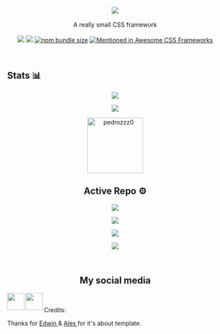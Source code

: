 <p align="center">
<img src="https://jenil.github.io/chota/logo.svg" />
<br><br>
A really small CSS framework
<br><br>
<a href="https://www.npmjs.com/package/lonesey4q"><img src="https://img.shields.io/npm/dt/lonesey4q.svg"></a>
<a href="https://github.com/jenil/chota/issues"><img src="https://img.shields.io/github/issues/jenil/chota.svg"></a>
<a href="https://bundlephobia.com/result?p=chota@latest"><img alt="npm bundle size" src="https://img.shields.io/bundlephobia/minzip/chota.svg"></a>
<a href="https://github.com/troxler/awesome-css-frameworks"><img src="https://awesome.re/mentioned-badge.svg" alt="Mentioned in Awesome CSS Frameworks"/></a>
</p>

<br>


<h2 align="left"> Stats 📊 </h2>
<p align="center"><a href="https://github.com/pedrozzz0"><img src="https://github-readme-stats.vercel.app/api?username=pedrozzz0&show_icons=true&theme=dark"></a></p>
<p align="center"><a href="https://github.com/pedrozzz0"><img src="https://github-readme-stats.vercel.app/api/top-langs/?username=pedrozzz0&theme=dark&layout=compact"></a></p>

<p align="center"><img width="130" src="https://komarev.com/ghpvc/?username=pedrozzz0&style=dark" alt="pedrozzz0"></p>

<h2 align="center"> Active Repo ⚙️ </h2>
<p align="center"><a href="https://github.com/pedrozzz0/King-Tweaks"><img src="https://github-readme-stats.vercel.app/api/pin/?username=pedrozzz0&repo=King-Tweaks&show_owner=false&theme=dark"></a></p>
<p align="center"><a href="https://github.com/pedrozzz0/bourbon"><img src="https://github-readme-stats.vercel.app/api/pin/?username=pedrozzz0&repo=bourbon&show_owner=false&theme=dark"></a></p>
<p align="center"><a href="https://github.com/pedrozzz0/fscc"><img src="https://github-readme-stats.vercel.app/api/pin/?username=pedrozzz0&repo=fscc&show_owner=false&theme=dark"></a></p>
<p align="center"><a href="https://github.com/pedrozzz0/god"><img src="https://github-readme-stats.vercel.app/api/pin/?username=pedrozzz0&repo=god&show_owner=false&theme=dark"></a></p>

<br>
<h2 align="center"> My social media </h2>
<a href="https://t.me/pedro3z0"><img align="left" width="40px" img src="https://cdn.jsdelivr.net/npm/simple-icons@v3/icons/telegram.svg"></a>
<a href="mailto: guitopzika26@gmail.com"><img align="left" width="40px" img src="https://cdn.jsdelivr.net/npm/simple-icons@v3/icons/gmail.svg"></a>
</br>

Credits: <p> Thanks for <a href="https://github.com/kutemeikito"> Edwin </a> & <a href="https://github.com/iamlazy123"> Alex </a> for it's about template. </p>
